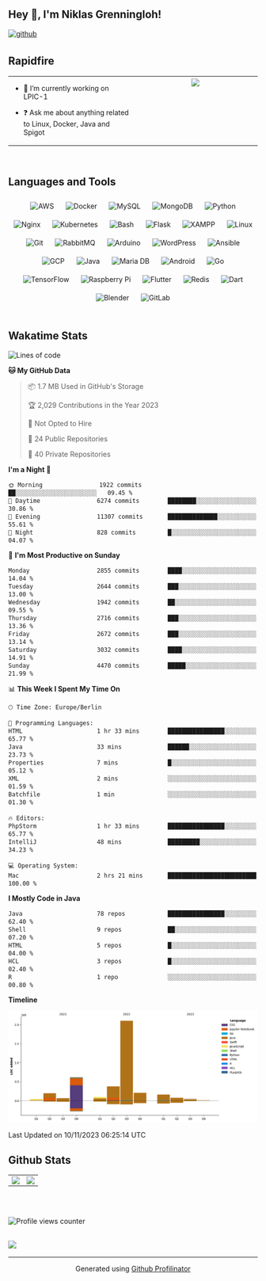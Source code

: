## Hey 👋, I'm Niklas Grenningloh!  
  

<a href="https://github.com/base2code" target="_blank">
<img src=https://img.shields.io/badge/github-%2324292e.svg?&style=for-the-badge&logo=github&logoColor=white alt=github style="margin-bottom: 5px;" />
</a>  
  

<br/>  


## Rapidfire  
<table><tr><td valign="top" width="50%">

- 🌱 I’m currently working on LPIC-1
  

- ❓ Ask me about anything related to Linux, Docker, Java and Spigot  


</td><td valign="top" width="50%">

<div align="center">
<img src="https://rishavanand.github.io/static/images/greetings.gif" align="center" style="width: 100%" />
</div>  


</td></tr></table>  

<br/>  


## Languages and Tools  
<div align="center">  
<img style="margin: 10px" src="https://profilinator.rishav.dev/skills-assets/amazonwebservices-original-wordmark.svg" alt="AWS" height="25" />  
<img style="margin: 10px" src="https://profilinator.rishav.dev/skills-assets/docker-original-wordmark.svg" alt="Docker" height="25" />  
<img style="margin: 10px" src="https://profilinator.rishav.dev/skills-assets/mysql-original-wordmark.svg" alt="MySQL" height="25" />  
<img style="margin: 10px" src="https://profilinator.rishav.dev/skills-assets/mongodb-original-wordmark.svg" alt="MongoDB" height="25" />  
<img style="margin: 10px" src="https://profilinator.rishav.dev/skills-assets/python-original.svg" alt="Python" height="25" />  
<img style="margin: 10px" src="https://profilinator.rishav.dev/skills-assets/nginx-original.svg" alt="Nginx" height="25" />  
<img style="margin: 10px" src="https://profilinator.rishav.dev/skills-assets/kubernetes-icon.svg" alt="Kubernetes" height="25" />  
<img style="margin: 10px" src="https://profilinator.rishav.dev/skills-assets/gnu_bash-icon.svg" alt="Bash" height="25" />  
<img style="margin: 10px" src="https://profilinator.rishav.dev/skills-assets/flask.png" alt="Flask" height="25" />  
<img style="margin: 10px" src="https://profilinator.rishav.dev/skills-assets/xampp.png" alt="XAMPP" height="25" />  
<img style="margin: 10px" src="https://profilinator.rishav.dev/skills-assets/linux-original.svg" alt="Linux" height="25" />  
<img style="margin: 10px" src="https://profilinator.rishav.dev/skills-assets/git-scm-icon.svg" alt="Git" height="25" />  
<img style="margin: 10px" src="https://profilinator.rishav.dev/skills-assets/rabbitmq-icon.svg" alt="RabbitMQ" height="25" />  
<img style="margin: 10px" src="https://profilinator.rishav.dev/skills-assets/arduino.png" alt="Arduino" height="25" />  
<img style="margin: 10px" src="https://profilinator.rishav.dev/skills-assets/wordpress.png" alt="WordPress" height="25" />  
<img style="margin: 10px" src="https://profilinator.rishav.dev/skills-assets/ansible.png" alt="Ansible" height="25" />  
<img style="margin: 10px" src="https://profilinator.rishav.dev/skills-assets/google_cloud-icon.svg" alt="GCP" height="25" />  
<img style="margin: 10px" src="https://profilinator.rishav.dev/skills-assets/java-original-wordmark.svg" alt="Java" height="25" />  
<img style="margin: 10px" src="https://profilinator.rishav.dev/skills-assets/mariadb.png" alt="Maria DB" height="25" />  
<img style="margin: 10px" src="https://profilinator.rishav.dev/skills-assets/android-original-wordmark.svg" alt="Android" height="25" />  
<img style="margin: 10px" src="https://profilinator.rishav.dev/skills-assets/go-original.svg" alt="Go" height="25" />  
<img style="margin: 10px" src="https://profilinator.rishav.dev/skills-assets/tensorflow-icon.svg" alt="TensorFlow" height="25" />  
<img style="margin: 10px" src="https://profilinator.rishav.dev/skills-assets/raspberrypi.png" alt="Raspberry Pi" height="25" />  
<img style="margin: 10px" src="https://profilinator.rishav.dev/skills-assets/flutterio-icon.svg" alt="Flutter" height="25" />  
<img style="margin: 10px" src="https://profilinator.rishav.dev/skills-assets/redis-original-wordmark.svg" alt="Redis" height="25" />  
<img style="margin: 10px" src="https://profilinator.rishav.dev/skills-assets/dartlang-icon.svg" alt="Dart" height="25" />  
<img style="margin: 10px" src="https://profilinator.rishav.dev/skills-assets/blender_community_badge_white.svg" alt="Blender" height="25" />  
<img style="margin: 10px" src="https://profilinator.rishav.dev/skills-assets/gitlab.svg" alt="GitLab" height="25" />  
</div>  

<br/>  

## Wakatime Stats

<!--START_SECTION:waka-->
![Lines of code](https://img.shields.io/badge/From%20Hello%20World%20I%27ve%20Written-4.0%20million%20lines%20of%20code-blue)

**🐱 My GitHub Data** 

> 📦 1.7 MB Used in GitHub's Storage 
 > 
> 🏆 2,029 Contributions in the Year 2023
 > 
> 🚫 Not Opted to Hire
 > 
> 📜 24 Public Repositories 
 > 
> 🔑 40 Private Repositories 
 > 
**I'm a Night 🦉** 

```text
🌞 Morning                1922 commits        ██░░░░░░░░░░░░░░░░░░░░░░░   09.45 % 
🌆 Daytime                6274 commits        ████████░░░░░░░░░░░░░░░░░   30.86 % 
🌃 Evening                11307 commits       ██████████████░░░░░░░░░░░   55.61 % 
🌙 Night                  828 commits         █░░░░░░░░░░░░░░░░░░░░░░░░   04.07 % 
```
📅 **I'm Most Productive on Sunday** 

```text
Monday                   2855 commits        ████░░░░░░░░░░░░░░░░░░░░░   14.04 % 
Tuesday                  2644 commits        ███░░░░░░░░░░░░░░░░░░░░░░   13.00 % 
Wednesday                1942 commits        ██░░░░░░░░░░░░░░░░░░░░░░░   09.55 % 
Thursday                 2716 commits        ███░░░░░░░░░░░░░░░░░░░░░░   13.36 % 
Friday                   2672 commits        ███░░░░░░░░░░░░░░░░░░░░░░   13.14 % 
Saturday                 3032 commits        ████░░░░░░░░░░░░░░░░░░░░░   14.91 % 
Sunday                   4470 commits        █████░░░░░░░░░░░░░░░░░░░░   21.99 % 
```


📊 **This Week I Spent My Time On** 

```text
🕑︎ Time Zone: Europe/Berlin

💬 Programming Languages: 
HTML                     1 hr 33 mins        ████████████████░░░░░░░░░   65.77 % 
Java                     33 mins             ██████░░░░░░░░░░░░░░░░░░░   23.73 % 
Properties               7 mins              █░░░░░░░░░░░░░░░░░░░░░░░░   05.12 % 
XML                      2 mins              ░░░░░░░░░░░░░░░░░░░░░░░░░   01.59 % 
Batchfile                1 min               ░░░░░░░░░░░░░░░░░░░░░░░░░   01.30 % 

🔥 Editors: 
PhpStorm                 1 hr 33 mins        ████████████████░░░░░░░░░   65.77 % 
IntelliJ                 48 mins             █████████░░░░░░░░░░░░░░░░   34.23 % 

💻 Operating System: 
Mac                      2 hrs 21 mins       █████████████████████████   100.00 % 
```

**I Mostly Code in Java** 

```text
Java                     78 repos            ████████████████░░░░░░░░░   62.40 % 
Shell                    9 repos             ██░░░░░░░░░░░░░░░░░░░░░░░   07.20 % 
HTML                     5 repos             █░░░░░░░░░░░░░░░░░░░░░░░░   04.00 % 
HCL                      3 repos             █░░░░░░░░░░░░░░░░░░░░░░░░   02.40 % 
R                        1 repo              ░░░░░░░░░░░░░░░░░░░░░░░░░   00.80 % 
```



**Timeline**

![Lines of Code chart](https://raw.githubusercontent.com/base2code/base2code/main/assets/bar_graph.png)


 Last Updated on 10/11/2023 06:25:14 UTC
<!--END_SECTION:waka-->


## Github Stats  
<table><tr><td valign="top" width="50%">

<img src="https://github-readme-stats.vercel.app/api?username=base2code&show_icons=true&count_private=true&hide_border=true" align="left" style="width: 100%" />

</td><td valign="top" width="50%">

<img src="https://github-readme-stats.vercel.app/api/top-langs/?username=base2code&hide_border=true&layout=compact" align="left" style="width: 100%" />

</td></tr></table>  

<br/>  

  

<br/>  

![Profile views counter](https://komarev.com/ghpvc/?username=base2code&&style=flat-square)  
  

<br/>  

<div>
            <a href="https://paypal.me/niklasgrenningloh" target="_blank" style="display: inline-block;">
                <img
                    src="https://img.shields.io/badge/Donate-PayPal-blue.svg?style=flat-square" 
                    align="left"
                />
            </a>
<br />

----
<div align="center">Generated using <a href="https://profilinator.rishav.dev/" target="_blank">Github Profilinator</a></div>
